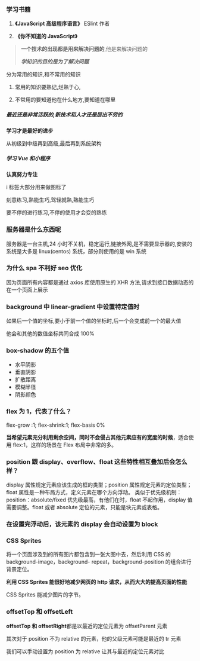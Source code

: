 ### 学习书籍

1. **《JavaScript 高级程序语言》** ESlint 作者

2. **《你不知道的 JavaScript》**

> **一个技术的出现都是用来解决问题的**,他是来解决问题的
>
> **_学知识的目的是为了解决问题_**

分为常用的知识,和不常用的知识

1. 常用的知识要熟记,烂熟于心,

2. 不常用的要知道他在什么地方,要知道在哪里

##### 最近还是非常活跃的,新技术和人才还是层出不穷的

**学习才是最好的进步**

从初级到中级再到高级,最后再到系统架构

##### 学习 Vue 和小程序

**认真努力专注**

i 标签大部分用来做图标了

刻意练习,熟能生巧,驾轻就熟,熟能生巧

要不停的进行练习,不停的使用才会变的熟练

### 服务器是什么东西呢

服务器是一台主机,24 小时不关机，稳定运行,链接外网,是不需要显示器的,安装的系统是大多是 linux(centos) 系统，部分则使用的是 win 系统

### 为什么 spa 不利好 seo 优化

因为页面所有内容都是通过 axios 库使用原生的 XHR 方法,请求到接口数据动态的在一个页面上展示

### background 中 linear-gradient 中设置特定值时

如果后一个值的坐标,要小于前一个值的坐标时,后一个会变成前一个的最大值

他会和其他的数值坐标共同合成 100%

### box-shadow 的五个值

- 水平阴影
- 垂直阴影
- 扩散距离
- 模糊半径
- 阴影颜色

### flex 为 1，代表了什么？

flex-grow :1;
flex-shrink:1;
flex-basis 0%

**当希望元素充分利用剩余空间，同时不会侵占其他元素应有的宽度的时候**，适合使用 flex:1，这样的场景在 Flex 布局中非常的多。

### position 跟 display、overflow、float 这些特性相互叠加后会怎么样？

display 属性规定元素应该生成的框的类型；position 属性规定元素的定位类型；float 属性是一种布局方式，定义元素在哪个方向浮动。
类似于优先级机制：position：absolute/fixed 优先级最高，有他们在时，float 不起作用，display 值需要调整。float 或者 absolute 定位的元素，只能是块元素或表格。

### 在设置完浮动后，该元素的 display 会自动设置为 block

### CSS Sprites

将一个页面涉及到的所有图片都包含到一张大图中去，然后利用 CSS 的 background-image，background- repeat，background-position 的组合进行背景定位。

**利用 CSS Sprites 能很好地减少网页的 http 请求，从而大大的提高页面的性能**

CSS Sprites 能减少图片的字节。

### offsetTop 和 offsetLeft

**offsetTop 和 offsetRight**都是以最近的定位元素为 offsetParent 元素

其次对于 position 不为 relative 的元素，他的父级元素可能是最近的 tr 元素

我们可以手动设置为 position 为 relative 让其与最近的定位元素对比
